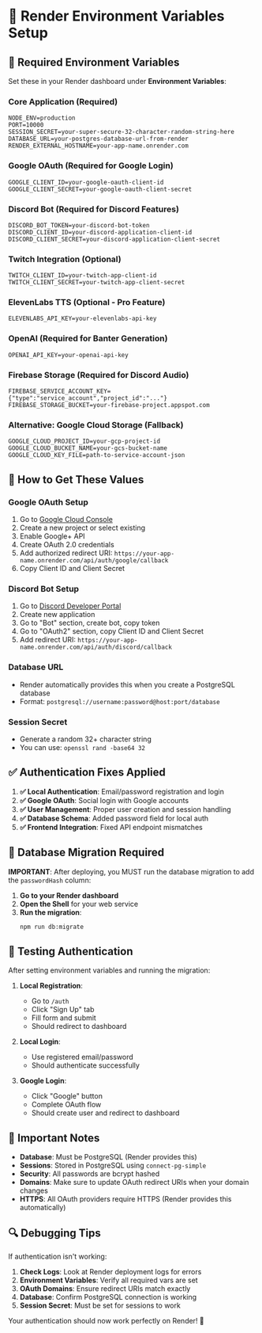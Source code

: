 # 🚀 Render Environment Variables Setup

## 🔧 **Required Environment Variables**

Set these in your Render dashboard under **Environment Variables**:

### **Core Application (Required)**
```
NODE_ENV=production
PORT=10000
SESSION_SECRET=your-super-secure-32-character-random-string-here
DATABASE_URL=your-postgres-database-url-from-render
RENDER_EXTERNAL_HOSTNAME=your-app-name.onrender.com
```

### **Google OAuth (Required for Google Login)**
```
GOOGLE_CLIENT_ID=your-google-oauth-client-id
GOOGLE_CLIENT_SECRET=your-google-oauth-client-secret
```

### **Discord Bot (Required for Discord Features)**
```
DISCORD_BOT_TOKEN=your-discord-bot-token
DISCORD_CLIENT_ID=your-discord-application-client-id
DISCORD_CLIENT_SECRET=your-discord-application-client-secret
```

### **Twitch Integration (Optional)**
```
TWITCH_CLIENT_ID=your-twitch-app-client-id
TWITCH_CLIENT_SECRET=your-twitch-app-client-secret
```

### **ElevenLabs TTS (Optional - Pro Feature)**
```
ELEVENLABS_API_KEY=your-elevenlabs-api-key
```

### **OpenAI (Required for Banter Generation)**
```
OPENAI_API_KEY=your-openai-api-key
```

### **Firebase Storage (Required for Discord Audio)**
```
FIREBASE_SERVICE_ACCOUNT_KEY={"type":"service_account","project_id":"..."}
FIREBASE_STORAGE_BUCKET=your-firebase-project.appspot.com
```

### **Alternative: Google Cloud Storage (Fallback)**
```
GOOGLE_CLOUD_PROJECT_ID=your-gcp-project-id
GOOGLE_CLOUD_BUCKET_NAME=your-gcs-bucket-name
GOOGLE_CLOUD_KEY_FILE=path-to-service-account-json
```

## 🔗 **How to Get These Values**

### **Google OAuth Setup**
1. Go to [Google Cloud Console](https://console.cloud.google.com/)
2. Create a new project or select existing
3. Enable Google+ API
4. Create OAuth 2.0 credentials
5. Add authorized redirect URI: `https://your-app-name.onrender.com/api/auth/google/callback`
6. Copy Client ID and Client Secret

### **Discord Bot Setup**
1. Go to [Discord Developer Portal](https://discord.com/developers/applications)
2. Create new application
3. Go to "Bot" section, create bot, copy token
4. Go to "OAuth2" section, copy Client ID and Client Secret
5. Add redirect URI: `https://your-app-name.onrender.com/api/auth/discord/callback`

### **Database URL**
- Render automatically provides this when you create a PostgreSQL database
- Format: `postgresql://username:password@host:port/database`

### **Session Secret**
- Generate a random 32+ character string
- You can use: `openssl rand -base64 32`

## ✅ **Authentication Fixes Applied**

1. **✅ Local Authentication**: Email/password registration and login
2. **✅ Google OAuth**: Social login with Google accounts  
3. **✅ User Management**: Proper user creation and session handling
4. **✅ Database Schema**: Added password field for local auth
5. **✅ Frontend Integration**: Fixed API endpoint mismatches

## 🔄 **Database Migration Required**

**IMPORTANT**: After deploying, you MUST run the database migration to add the `passwordHash` column:

1. **Go to your Render dashboard**
2. **Open the Shell** for your web service
3. **Run the migration**:
   ```bash
   npm run db:migrate
   ```

## 🔄 **Testing Authentication**

After setting environment variables and running the migration:

1. **Local Registration**: 
   - Go to `/auth`
   - Click "Sign Up" tab
   - Fill form and submit
   - Should redirect to dashboard

2. **Local Login**:
   - Use registered email/password
   - Should authenticate successfully

3. **Google Login**:
   - Click "Google" button
   - Complete OAuth flow
   - Should create user and redirect to dashboard

## 🚨 **Important Notes**

- **Database**: Must be PostgreSQL (Render provides this)
- **Sessions**: Stored in PostgreSQL using `connect-pg-simple`
- **Security**: All passwords are bcrypt hashed
- **Domains**: Make sure to update OAuth redirect URIs when your domain changes
- **HTTPS**: All OAuth providers require HTTPS (Render provides this automatically)

## 🔍 **Debugging Tips**

If authentication isn't working:

1. **Check Logs**: Look at Render deployment logs for errors
2. **Environment Variables**: Verify all required vars are set
3. **OAuth Domains**: Ensure redirect URIs match exactly
4. **Database**: Confirm PostgreSQL connection is working
5. **Session Secret**: Must be set for sessions to work

Your authentication should now work perfectly on Render! 🎉
